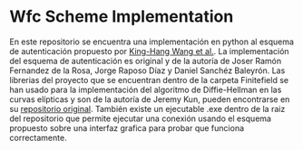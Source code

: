 # Wfc Scheme Implementation
En este repositorio se encuentra una implementación en python al esquema de autenticación propuesto por [King-Hang Wang et al.](https://www.sciencedirect.com/science/article/abs/pii/S1574119216304369). La implementación del esquema de autenticación es original y de la autoría de Joser Ramón Fernandez de la Rosa, Jorge Raposo Díaz y Daniel Sanchéz Baleyrón. Las librerias del proyecto que se encuentran dentro de la carpeta Finitefield se han usado para la implementación del algoritmo de Diffie-Hellman en las curvas elípticas y son de la autoría de Jeremy Kun, pueden encontrarse en su [repositorio original](https://github.com/j2kun/elliptic-curve-diffie-hellman). También existe un ejecutable .exe dentro de la raiz del repositorio que permite ejecutar una conexión usando el esquema propuesto sobre una interfaz grafica para probar que funciona correctamente.

